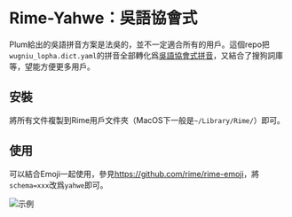 # Rime-Yahwe：吳語協會式

Plum給出的吳語拼音方案是法吳的，並不一定適合所有的用戶。這個repo把`wugniu_lopha.dict.yaml`的拼音全部轉化爲[吳語協會式拼音](<http://wu-chinese.com/romanization/>)，又結合了搜狗詞庫等，望能方便更多用戶。

## 安裝

將所有文件複製到Rime用戶文件夾（MacOS下一般是`~/Library/Rime/`）即可。

## 使用

可以結合Emoji一起使用，參見<https://github.com/rime/rime-emoji>，將`schema=xxx`改爲`yahwe`即可。

![示例](https://github.com/edward-martyr/Rime-Yahwe/exapmle.png)